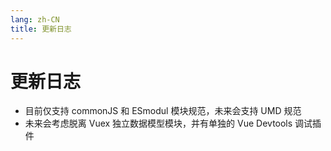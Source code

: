 ```yaml
---
lang: zh-CN
title: 更新日志
---
```


# 更新日志

+ 目前仅支持 commonJS 和 ESmodul 模块规范，未来会支持 UMD 规范
+ 未来会考虑脱离 Vuex 独立数据模型模块，并有单独的 Vue Devtools 调试插件